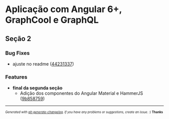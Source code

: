 # Aplicação com Angular 6+, GraphCool e GraphQL




## Seção 2

### Bug Fixes
  - ajuste no readme
  ([44231337](https://github.com/PedroBarata/angular-graphcool-chat/commit/442313375406cfbe462748e43a4262141632fdbf))




### Features

  - **final da segunda seção**
    - Adição dos componentes do Angular Material e HammerJS
  ([9b858759](https://github.com/PedroBarata/angular-graphcool-chat/commit/9b8587591e3201f7888dbb2edb028373f25ee7bc))





---
<sub><sup>*Generated with [git-generate-changelog](https://github.com/rafinskipg/git-changelog). If you have any problems or suggestions, create an issue.* :) **Thanks** </sub></sup>
